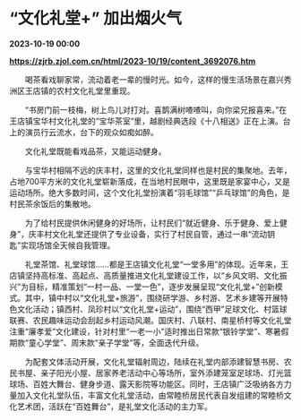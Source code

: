 # “文化礼堂+” 加出烟火气

**2023-10-19 00:00**

**https://zjrb.zjol.com.cn/html/2023-10/19/content_3692076.htm**

　　喝茶看戏聊家常，流动着老一辈的慢时光。如今，这样的慢生活场景在嘉兴秀洲区王店镇的农村文化礼堂里重现。

　　“书房门前一枝梅，树上鸟儿对打对。喜鹊满树喳喳叫，向你梁兄报喜来。”在王店镇宝华村文化礼堂的“宝华茶室”里，越剧经典选段《十八相送》正在上演。台上的演员行云流水，台下的观众如痴如醉。

　　文化礼堂既能看戏品茶，又能运动健身。

　　与宝华村相隔不远的庆丰村，这里的文化礼堂同样也是村民的集聚地。去年，占地700平方米的文化礼堂崭新落成，在当地村民眼中，这里既是家宴中心，又是运动场所。绝大多数时间，这个文化礼堂扮演着“羽毛球馆”“乒乓球馆”的角色，是村民茶余饭后的集散地。

　　为了给村民提供休闲健身的好场所，让村民们“就近健身、乐于健身、爱上健身”，庆丰村文化礼堂还提供了专业设备，实行了村民自管，通过一串“流动钥匙”实现场馆全天候自我管理。

　　礼堂茶馆、礼堂球馆……都是王店镇文化礼堂“一堂多用”的体现。近年来，王店镇坚持高标准、高起点、高质量推进文化礼堂建设工作，以“乡风文明、文化振兴”为目标，精准策划“一村一品、一堂一色”，逐步发展呈现“文化礼堂+”创新模式。其中，镇中村以“文化礼堂+旅游”，围绕研学游、乡村游、艺术乡建等开展特色文化活动；镇西村、凤珍村以“文化礼堂+运动”，围绕“西甲”足球文化、村篮球联赛、农民趣味运动会刮起乡村运动风潮。国庆村、八联村、南星桥村等文化礼堂注重“廉孝爱”文化建设，针对村里“一老一小”适时推出日常款“银铃学堂”、寒暑假期款“童心学堂”、周末款“亲子学堂”等，全面迭代升级。

　　为配套文体活动开展，文化礼堂辐射周边，陆续在礼堂内部添建智慧书房、农民书屋、亲子阳光小屋、居家养老活动中心等场所，室外添建笼室足球场、灯光篮球场、百姓大舞台、健身步道、露天影院等功能区。同时，王店镇广泛吸纳各方力量加入文化礼堂队伍，丰富文化礼堂活动，由常睦桥居民代表自发组建的常睦桥文化艺术团，活跃在“百姓舞台”，是礼堂文化活动的主力军。